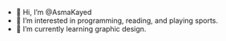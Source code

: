 - 👋 Hi, I’m @AsmaKayed
- 👀 I’m interested in programming, reading, and playing sports.
- 🌱 I’m currently learning graphic design.
